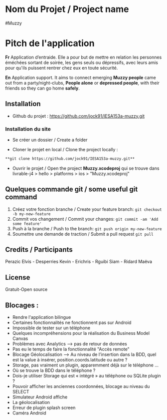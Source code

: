 # Nom du Projet / Project name

#Muzzy 

# Pitch de l'application

**Fr**
Application d’entraide. Elle a pour but de mettre en relation les personnes éméchées sortant de soirée, les gens seuls ou dépressifs, avec leurs amis pour qu'ils puissent rentrer chez eux en toute sécurité.

**En**
Application support. It aims to connect emerging **Muzzy people** came out from a party/night-clubs, **People alone** or **depressed people**, with their friends so they can go home **safely**.

## Installation

* Github du projet : https://github.com/jock91/IESA153a-muzzy.git

### Installation du site

* Se créer un dossier / Create a folder

* Cloner le projet en local / Clone the project locally :
```html
**git clone https://github.com/jock91/IESA153a-muzzy.git**
```

* Ouvrir le projet / Open the project **Muzzy.xcodeproj**
qui se trouve dans livrable-j4 > hello > platforms > ios > "Muzzy.xcodeproj"

## Quelques commande git / some useful git command

1. Créez votre fonction branche / Create your feature branch: `git checkout -b my-new-feature`
2. Commit vos changement / Commit your changes: `git commit -am 'Add some feature'`
3. Push à la branche / Push to the branch: `git push origin my-new-feature`
4. Soumettre une demande de traction / Submit a pull request `git pull`

## Credits / Participants

Perazic Elvis - Desperries Kevin - Erichris - Rguibi Siam - Ridard Maëva

## License

Gratuit-Open source


## Blocages :

* Rendre l'application bilingue
* Certaines fonctionnalités ne fonctionnent pas sur Android
* Impossible de tester sur un téléphone
* Quelques incompréhensions pour la réalisation du Business Model Canvas
* Problèmes avec Analytics --> pas de retour de données
* Pas eu le temps de faire la fonctionnalité "Accès remote"
* Blocage Géolocalisation —> Au niveau de l’insertion dans la BDD, quel est la value à insérer, position.coords.latitude ou autre ?
* Storage, pas vraiment un plugin, apparemment déjà sur le téléphone … 
* Où se trouve la BDD dans le téléphone ?
* Dois-je utiliser Storage qui est « intégré » au téléphone ou SQLite plugin ?
* Pouvoir afficher les anciennes coordonnées, blocage au niveau du SELECT
* Simulateur Android affiche 
* La géolocalisation
* Erreur de plugin splash screen
* Caméra Android

